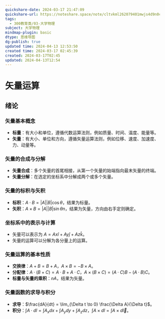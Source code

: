 ```yaml
---
quickshare-date: 2024-03-17 21:47:09
quickshare-url: https://noteshare.space/note/cltvkml262079401mwjs4d9n0c#JLg3bdyECR7tpnLmGtPU2famQsjvuyaNU5Aqbg9oI08
tags:
  - 300教育类/03-大学物理
subject: 大学物理
mindmap-plugin: basic
dtype: 思维导图
dg-publish: true
updated time: 2024-04-13 12:53:50
created time: 2024-03-17 02:45:39
created: 2024-03-17T02:45
updated: 2024-04-13T12:54
---
```


# 矢量运算

## 绪论

### 矢量基本概念
- **标量**：有大小和单位，遵循代数运算法则，例如质量、时间、温度、能量等。
- **矢量**：有大小、单位和方向，遵循矢量运算法则，例如位移、速度、加速度、力、动量等。

### 矢量的合成与分解
- **矢量合成**：多个矢量的首尾相接，从第一个矢量的始端指向最末矢量的终端。
- **矢量分解**：在选定的坐标系中分解成两个或多个矢量。

### 矢量的标积与矢积
- **标积**：$A \cdot B = |A||B|\cos\theta$，结果为标量。
- **矢积**：$A \times B = |A||B|\sin\theta n$，结果为矢量，方向由右手定则确定。

### 坐标系中的表示与计算
- 矢量可以表示为 $A = Ax\hat{i} + Ay\hat{j} + Az\hat{k}$。
- 矢量的运算可以分解为各分量上的运算。

### 矢量运算的基本性质
- **交换律**：$A+B = B+A$，$A \times B = -B \times A$。
- **分配律**：$A \cdot (B+C) = A \cdot B + A \cdot C$，$A \times (B \times C) = (A \cdot C)B - (A \cdot B)C$。
- **标量与矢量的乘积**：$nA$，结果为矢量。

### 矢量函数的求导与积分
- **求导**：$\frac{dA}{dt} = \lim_{\Delta t \to 0} \frac{\Delta A}{\Delta t}$。
- **积分**：$\int A \cdot dl = \int A_xdx + \int A_ydy + \int A_zdz$，$\int A \times dl = \int A \times d\vec{l}$。